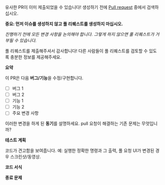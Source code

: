 유사한 PR이 이미 제출되었을 수 있습니다!
생성하기 전에 [Pull request](../) 중에서 검색하십시오.

**중요: 먼저 이슈를 생성하지 않고 풀 리퀘스트를 생성하지 마십시오.**

_진행하기 전에 모든 변경 사항을 논의해야 합니다. 그렇게 하지 않으면 풀 리퀘스트가 거부될 수 있습니다._

풀 리퀘스트를 제출해주셔서 감사합니다! 다른 사람들이 풀 리퀘스트를 검토할 수 있도록 충분한 정보를 제공해주세요.

**요약**

<!-- 요약 -->

이 PR은 다음 **버그/기능**을 수정/구현합니다.

- [ ] 버그 1
- [ ] 버그 2
- [ ] 기능 1
- [ ] 기능 2
- [ ] 주요 ​​변경 사항

<!-- 오타를 수정하거나 쇼케이스에 앱을 추가하는 경우 이 단계를 건너뛸 수 있습니다. -->

이러한 변경을 하게 된 **동기**를 설명하세요. pull 요청이 해결하는 기존 문제는 무엇입니까?

<!-- 예: "X를 수행하는 기능 추가" 시, X를 수행하는 방법이 필요한 이유를 설명하십시오. -->

**테스트 계획**

코드가 견고함을 보여줍니다. 예: 실행한 정확한 명령과 그 출력, 풀 요청 UI가 변경된 경우 스크린샷/동영상.

<!-- yarn build를 통과해야 합니다. -->

**코드 서식**

<!-- 간단한 스타일 가이드를 참조하십시오. -->

**종료 문제**

<!-- 댓글에 `closes #XXXX`를 넣어 PR이 수정한 문제(해당하는 경우)를 자동으로 닫습니다. -->
